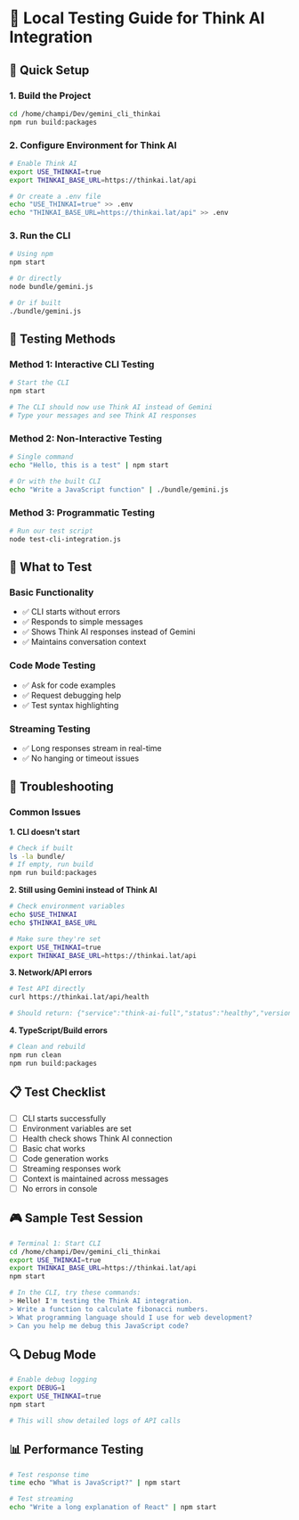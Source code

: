 # 🧪 Local Testing Guide for Think AI Integration

## 🚀 Quick Setup

### 1. Build the Project
```bash
cd /home/champi/Dev/gemini_cli_thinkai
npm run build:packages
```

### 2. Configure Environment for Think AI
```bash
# Enable Think AI
export USE_THINKAI=true
export THINKAI_BASE_URL=https://thinkai.lat/api

# Or create a .env file
echo "USE_THINKAI=true" >> .env
echo "THINKAI_BASE_URL=https://thinkai.lat/api" >> .env
```

### 3. Run the CLI
```bash
# Using npm
npm start

# Or directly
node bundle/gemini.js

# Or if built
./bundle/gemini.js
```

## 🔧 Testing Methods

### Method 1: Interactive CLI Testing
```bash
# Start the CLI
npm start

# The CLI should now use Think AI instead of Gemini
# Type your messages and see Think AI responses
```

### Method 2: Non-Interactive Testing
```bash
# Single command
echo "Hello, this is a test" | npm start

# Or with the built CLI
echo "Write a JavaScript function" | ./bundle/gemini.js
```

### Method 3: Programmatic Testing
```bash
# Run our test script
node test-cli-integration.js
```

## 🎯 What to Test

### Basic Functionality
- ✅ CLI starts without errors
- ✅ Responds to simple messages
- ✅ Shows Think AI responses instead of Gemini
- ✅ Maintains conversation context

### Code Mode Testing
- ✅ Ask for code examples
- ✅ Request debugging help
- ✅ Test syntax highlighting

### Streaming Testing
- ✅ Long responses stream in real-time
- ✅ No hanging or timeout issues

## 🐛 Troubleshooting

### Common Issues

**1. CLI doesn't start**
```bash
# Check if built
ls -la bundle/
# If empty, run build
npm run build:packages
```

**2. Still using Gemini instead of Think AI**
```bash
# Check environment variables
echo $USE_THINKAI
echo $THINKAI_BASE_URL

# Make sure they're set
export USE_THINKAI=true
export THINKAI_BASE_URL=https://thinkai.lat/api
```

**3. Network/API errors**
```bash
# Test API directly
curl https://thinkai.lat/api/health

# Should return: {"service":"think-ai-full","status":"healthy","version":"1.0.0"}
```

**4. TypeScript/Build errors**
```bash
# Clean and rebuild
npm run clean
npm run build:packages
```

## 📋 Test Checklist

- [ ] CLI starts successfully
- [ ] Environment variables are set
- [ ] Health check shows Think AI connection
- [ ] Basic chat works
- [ ] Code generation works
- [ ] Streaming responses work
- [ ] Context is maintained across messages
- [ ] No errors in console

## 🎮 Sample Test Session

```bash
# Terminal 1: Start CLI
cd /home/champi/Dev/gemini_cli_thinkai
export USE_THINKAI=true
export THINKAI_BASE_URL=https://thinkai.lat/api
npm start

# In the CLI, try these commands:
> Hello! I'm testing the Think AI integration.
> Write a function to calculate fibonacci numbers.
> What programming language should I use for web development?
> Can you help me debug this JavaScript code?
```

## 🔍 Debug Mode

```bash
# Enable debug logging
export DEBUG=1
export USE_THINKAI=true
npm start

# This will show detailed logs of API calls
```

## 📊 Performance Testing

```bash
# Test response time
time echo "What is JavaScript?" | npm start

# Test streaming
echo "Write a long explanation of React" | npm start
```